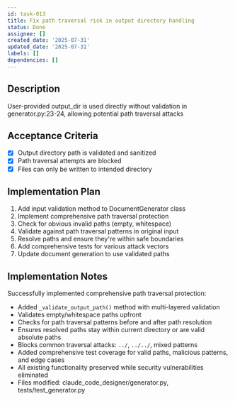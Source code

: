```yaml
---
id: task-013
title: Fix path traversal risk in output directory handling
status: Done
assignee: []
created_date: '2025-07-31'
updated_date: '2025-07-31'
labels: []
dependencies: []
---
```


## Description

User-provided output_dir is used directly without validation in generator.py:23-24, allowing potential path traversal attacks

## Acceptance Criteria

- [x] Output directory path is validated and sanitized
- [x] Path traversal attempts are blocked
- [x] Files can only be written to intended directory

## Implementation Plan

1. Add input validation method to DocumentGenerator class
2. Implement comprehensive path traversal protection
3. Check for obvious invalid paths (empty, whitespace)
4. Validate against path traversal patterns in original input
5. Resolve paths and ensure they're within safe boundaries
6. Add comprehensive tests for various attack vectors
7. Update document generation to use validated paths

## Implementation Notes

Successfully implemented comprehensive path traversal protection:
- Added `_validate_output_path()` method with multi-layered validation
- Validates empty/whitespace paths upfront
- Checks for path traversal patterns before and after path resolution
- Ensures resolved paths stay within current directory or are valid absolute paths
- Blocks common traversal attacks: `../`, `../../`, mixed patterns
- Added comprehensive test coverage for valid paths, malicious patterns, and edge cases
- All existing functionality preserved while security vulnerabilities eliminated
- Files modified: claude_code_designer/generator.py, tests/test_generator.py
